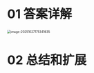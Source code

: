 # 01 答案详解

<img src="C:\Users\Administrator\AppData\Roaming\Typora\typora-user-images\image-20251027175341635.png" alt="image-20251027175341635" style="zoom:50%;" />



# 02 总结和扩展

